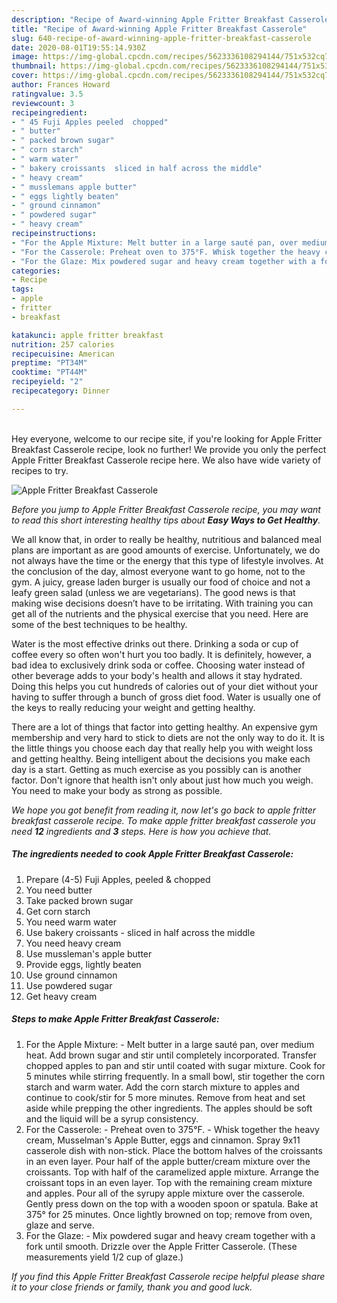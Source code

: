 ```yaml
---
description: "Recipe of Award-winning Apple Fritter Breakfast Casserole"
title: "Recipe of Award-winning Apple Fritter Breakfast Casserole"
slug: 640-recipe-of-award-winning-apple-fritter-breakfast-casserole
date: 2020-08-01T19:55:14.930Z
image: https://img-global.cpcdn.com/recipes/5623336108294144/751x532cq70/apple-fritter-breakfast-casserole-recipe-main-photo.jpg
thumbnail: https://img-global.cpcdn.com/recipes/5623336108294144/751x532cq70/apple-fritter-breakfast-casserole-recipe-main-photo.jpg
cover: https://img-global.cpcdn.com/recipes/5623336108294144/751x532cq70/apple-fritter-breakfast-casserole-recipe-main-photo.jpg
author: Frances Howard
ratingvalue: 3.5
reviewcount: 3
recipeingredient:
- " 45 Fuji Apples peeled  chopped"
- " butter"
- " packed brown sugar"
- " corn starch"
- " warm water"
- " bakery croissants  sliced in half across the middle"
- " heavy cream"
- " musslemans apple butter"
- " eggs lightly beaten"
- " ground cinnamon"
- " powdered sugar"
- " heavy cream"
recipeinstructions:
- "For the Apple Mixture: Melt butter in a large sauté pan, over medium heat. Add brown sugar and stir until completely incorporated. Transfer chopped apples to pan and stir until coated with sugar mixture. Cook for 5 minutes while stirring frequently. In a small bowl, stir together the corn starch and warm water. Add the corn starch mixture to apples and continue to cook/stir for 5 more minutes. Remove from heat and set aside while prepping the other ingredients. The apples should be soft and the liquid will be a syrup consistency."
- "For the Casserole: Preheat oven to 375°F. Whisk together the heavy cream, Musselman&#39;s Apple Butter, eggs and cinnamon. Spray 9x11 casserole dish with non-stick. Place the bottom halves of the croissants in an even layer. Pour half of the apple butter/cream mixture over the croissants. Top with half of the caramelized apple mixture. Arrange the croissant tops in an even layer. Top with the remaining cream mixture and apples. Pour all of the syrupy apple mixture over the casserole. Gently press down on the top with a wooden spoon or spatula. Bake at 375° for 25 minutes. Once lightly browned on top; remove from oven, glaze and serve."
- "For the Glaze: Mix powdered sugar and heavy cream together with a fork until smooth. Drizzle over the Apple Fritter Casserole. (These measurements yield 1/2 cup of glaze.)"
categories:
- Recipe
tags:
- apple
- fritter
- breakfast

katakunci: apple fritter breakfast 
nutrition: 257 calories
recipecuisine: American
preptime: "PT34M"
cooktime: "PT44M"
recipeyield: "2"
recipecategory: Dinner

---
```

<br>
Hey everyone, welcome to our recipe site, if you're looking for Apple Fritter Breakfast Casserole recipe, look no further! We provide you only the perfect Apple Fritter Breakfast Casserole recipe here. We also have wide variety of recipes to try.
<br>


![Apple Fritter Breakfast Casserole](https://img-global.cpcdn.com/recipes/5623336108294144/751x532cq70/apple-fritter-breakfast-casserole-recipe-main-photo.jpg)

<i>Before you jump to Apple Fritter Breakfast Casserole recipe, you may want to read this short interesting healthy tips about <strong>Easy Ways to Get Healthy</strong>.</i>

We all know that, in order to really be healthy, nutritious and balanced meal plans are important as are good amounts of exercise. Unfortunately, we do not always have the time or the energy that this type of lifestyle involves. At the conclusion of the day, almost everyone want to go home, not to the gym. A juicy, grease laden burger is usually our food of choice and not a leafy green salad (unless we are vegetarians). The good news is that making wise decisions doesn’t have to be irritating. With training you can get all of the nutrients and the physical exercise that you need. Here are some of the best techniques to be healthy.

Water is the most effective drinks out there. Drinking a soda or cup of coffee every so often won't hurt you too badly. It is definitely, however, a bad idea to exclusively drink soda or coffee. Choosing water instead of other beverage adds to your body's health and allows it stay hydrated. Doing this helps you cut hundreds of calories out of your diet without your having to suffer through a bunch of gross diet food. Water is usually one of the keys to really reducing your weight and getting healthy.

There are a lot of things that factor into getting healthy. An expensive gym membership and very hard to stick to diets are not the only way to do it. It is the little things you choose each day that really help you with weight loss and getting healthy. Being intelligent about the decisions you make each day is a start. Getting as much exercise as you possibly can is another factor. Don't ignore that health isn't only about just how much you weigh. You need to make your body as strong as possible. 


<i>We hope you got benefit from reading it, now let's go back to apple fritter breakfast casserole recipe. To make apple fritter breakfast casserole you need <strong>12</strong> ingredients and <strong>3</strong> steps. Here is how you achieve that.
</i>

##### The ingredients needed to cook Apple Fritter Breakfast Casserole:

1. Prepare  (4-5) Fuji Apples, peeled &amp; chopped
1. You need  butter
1. Take  packed brown sugar
1. Get  corn starch
1. You need  warm water
1. Use  bakery croissants - sliced in half across the middle
1. You need  heavy cream
1. Use  mussleman&#39;s apple butter
1. Provide  eggs, lightly beaten
1. Use  ground cinnamon
1. Use  powdered sugar
1. Get  heavy cream


##### Steps to make Apple Fritter Breakfast Casserole:

1. For the Apple Mixture: - Melt butter in a large sauté pan, over medium heat. Add brown sugar and stir until completely incorporated. Transfer chopped apples to pan and stir until coated with sugar mixture. Cook for 5 minutes while stirring frequently. In a small bowl, stir together the corn starch and warm water. Add the corn starch mixture to apples and continue to cook/stir for 5 more minutes. Remove from heat and set aside while prepping the other ingredients. The apples should be soft and the liquid will be a syrup consistency.
1. For the Casserole: - Preheat oven to 375°F. - Whisk together the heavy cream, Musselman&#39;s Apple Butter, eggs and cinnamon. Spray 9x11 casserole dish with non-stick. Place the bottom halves of the croissants in an even layer. Pour half of the apple butter/cream mixture over the croissants. Top with half of the caramelized apple mixture. Arrange the croissant tops in an even layer. Top with the remaining cream mixture and apples. Pour all of the syrupy apple mixture over the casserole. Gently press down on the top with a wooden spoon or spatula. Bake at 375° for 25 minutes. Once lightly browned on top; remove from oven, glaze and serve.
1. For the Glaze: - Mix powdered sugar and heavy cream together with a fork until smooth. Drizzle over the Apple Fritter Casserole. (These measurements yield 1/2 cup of glaze.)


<i>If you find this Apple Fritter Breakfast Casserole recipe helpful please share it to your close friends or family, thank you and good luck.</i>
